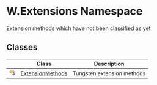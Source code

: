 W.Extensions Namespace
======================
Extension methods which have not been classified as yet


Classes
-------

                | Class                 | Description                
--------------- | --------------------- | -------------------------- 
![Public class] | [ExtensionMethods][1] | Tungsten extension methods 

[1]: ExtensionMethods/README.md
[Public class]: ../_icons/pubclass.gif "Public class"